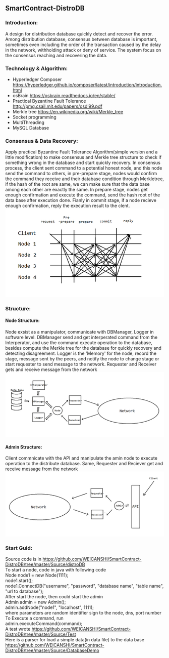 ## SmartContract-DistroDB

### Introduction:
A design for distribution database quickly detect and recover the error. Among distribution database, consensus between database is important, sometimes even including the order of the transaction caused by the delay
in the network, withholding attack or deny of service. The system focus on the consensus reaching and recovering the data.

### Technology & Algorithm:
* Hyperledger Composer https://hyperledger.github.io/composer/latest/introduction/introduction.html
* osBrain https://osbrain.readthedocs.io/en/stable/
* Practical Byzantine Fault Tolerance http://pmg.csail.mit.edu/papers/osdi99.pdf
* Merkle tree https://en.wikipedia.org/wiki/Merkle_tree
* Socket programming
* MultiThreading
* MySQL Database

### Consensus & Data Recovery:
Apply practical Byzantine Fault Tolerance Algorithm(simple version and a little modification) to make consensus and Merkle tree structure to check if something wrong in the database and start quickly recovery.
In consensus process, the client sent command to a potential honest node, and this node send the command to others, in pre-prepare stage, nodes would confirm the command they receive and their database condition through Merkletree, if the hash of the root are same, we can make sure that the data base among each other are exactly the same. In prepare stage, nodes get enough confirmation and execute the command, send the hash root of the data base after execution done. Fianly in commit stage, if a node recieve enough confirmation, reply the execution result to the clent.
![](./Documentation/Image/BFT.png)


### Structure:
#### Node Structure:
Node exsist as a manipulator, communicate with DBManager, Logger in software level. DBManager send and get interperated command from the Interperator, and use the command execute operation to the database, besides compute the Merkle tree for the database for quickly recovery and detecting disagreement. Logger is the 'Memory' for the node, record the stage, message sent by the peers, and notify the node to change stage or start requester to send message to the network. Requester and Receiver gets and receive message from the network
![](./Documentation/Image/NodeAgent.png)

#### Admin Structure:
Client commnicate with the API and manipulate the amin node to execute operation to the distribute database. Same, Requester and Reciever 
get and receive message from the network
![](./Documentation/Image/AdminAgent.png)

### Start Guid:
Source code is in https://github.com/WEICANSHI/SmartContract-DistroDB/tree/master/Source/distroDB <br>
To start a node, code in java with following code <br>
Node node1 = new Node(1111); <br>
node1.start(); <br>
node1.ConnectDB("username", "password", "database name", "table name", "url to database"); <br>
After start the node, then could start the admin <br>
Admin admin = new Admin(); <br>
admin.addNode("node1", "localhost", 1111); <br>
where parameters are random identifier sign to the node, dns, port number<br>
To Execute a command, run <br>
admin.executeCommand(command); <br>
A test wrote https://github.com/WEICANSHI/SmartContract-DistroDB/tree/master/Source/Test <br>
Here is a parser for load a simple data(in data file) to the data base
https://github.com/WEICANSHI/SmartContract-DistroDB/tree/master/Source/DatabaseDemo
